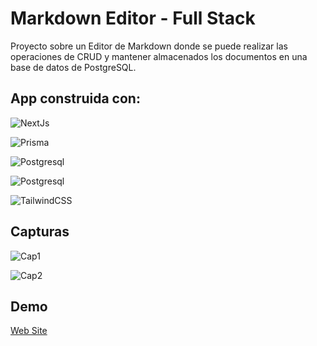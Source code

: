 # Markdown Editor - Full Stack

Proyecto sobre un Editor de Markdown donde se puede realizar las operaciones de CRUD y mantener almacenados los documentos en una base de datos de PostgreSQL.

## App construida con:
![NextJs](https://img.shields.io/badge/next%20js-000000?style=for-the-badge&logo=nextdotjs&logoColor=white)

![Prisma](https://img.shields.io/badge/Prisma-3982CE?style=for-the-badge&logo=Prisma&logoColor=white)

![Postgresql](https://img.shields.io/badge/PostgreSQL-316192?style=for-the-badge&logo=postgresql&logoColor=white)

![Postgresql](https://img.shields.io/badge/Supabase-181818?style=for-the-badge&logo=supabase&logoColor=white)

![TailwindCSS](https://img.shields.io/badge/Tailwind_CSS-38B2AC?style=for-the-badge&logo=tailwind-css&logoColor=white)

## Capturas

![Cap1](https://i.postimg.cc/P5hz2pHg/localhost-3000-1440.png)

![Cap2](https://i.postimg.cc/dtdcGXQW/localhost-3000-1440-1.png)

## Demo
[Web Site]()